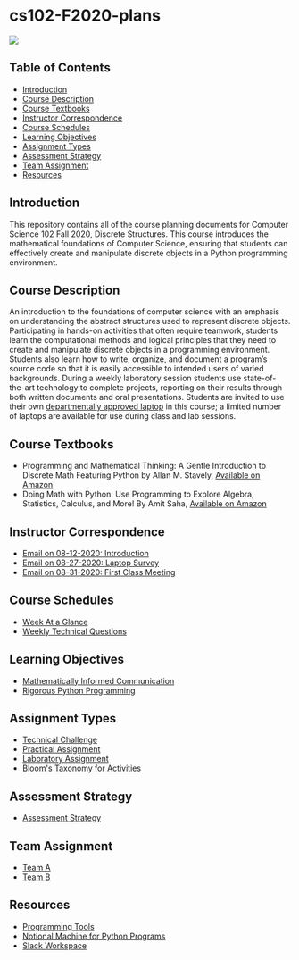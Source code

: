 # cs102-F2020-plans

![](../../workflows/build/badge.svg)

## Table of Contents

* [Introduction](#introduction)
* [Course Description](#course-description)
* [Course Textbooks](#course-textbooks)
* [Instructor Correspondence](#instructor-correspondence)
* [Course Schedules](#course-schedules)
* [Learning Objectives](#learning-objectives)
* [Assignment Types](#assignment-types)
* [Assessment Strategy](#assessment-strategy)
* [Team Assignment](#team-assignment)
* [Resources](#resources)

## Introduction

This repository contains all of the course planning documents for Computer
Science 102 Fall 2020, Discrete Structures. This course introduces the
mathematical foundations of Computer Science, ensuring that students can
effectively create and manipulate discrete objects in a Python programming
environment.

## Course Description

An introduction to the foundations of computer science with an emphasis on
understanding the abstract structures used to represent discrete objects.
Participating in hands-on activities that often require teamwork, students
learn the computational methods and logical principles that they need to create
and manipulate discrete objects in a programming environment. Students also
learn how to write, organize, and document a program’s source code so that it
is easily accessible to intended users of varied backgrounds. During a weekly
laboratory session students use state-of-the-art technology to complete
projects, reporting on their results through both written documents and oral
presentations. Students are invited to use their own [departmentally approved
laptop](https://www.cs.allegheny.edu/resources/laptops/) in this course; a
limited number of laptops are available for use during class and lab sessions.

## Course Textbooks

- Programming and Mathematical Thinking: A Gentle Introduction to Discrete Math
  Featuring Python by Allan M. Stavely, [Available on Amazon](https://is.gd/l5zfpQ)
- Doing Math with Python: Use Programming to Explore Algebra, Statistics,
  Calculus, and More! By Amit Saha, [Available on Amazon](https://is.gd/IQx79D)

## Instructor Correspondence

- [Email on 08-12-2020: Introduction](emails/introduction.md)
- [Email on 08-27-2020: Laptop Survey](emails/laptopsurvey.md)
- [Email on 08-31-2020: First Class Meeting](emails/firstclassmeeting.md)

## Course Schedules

- [Week At a Glance](schedules/week-at-a-glance.md)
- [Weekly Technical Questions](schedules/weekly-technical-questions.md)

## Learning Objectives

- [Mathematically Informed Communication](learning-objectives/mathematical-communication.md)
- [Rigorous Python Programming](learning-objectives/python-programming.md)

## Assignment Types

- [Technical Challenge](assignments/technical-challenge.md)
- [Practical Assignment](assignments/practical-assignment.md)
- [Laboratory Assignment](assignments/laboratory-assignment.md)
- [Bloom's Taxonomy for Activities](taxonomies/blooms-taxonomy.md)

## Assessment Strategy

- [Assessment Strategy](assessment/assessment-strategy.md)

## Team Assignment

- [Team A](teams/team-a.md)
- [Team B](teams/team-b.md)

## Resources

- [Programming Tools](tools/programming-tools.md)
- [Notional Machine for Python Programs](http://teachtogether.tech/en/#s:models-notional)
- [Slack Workspace](https://join.slack.com/t/cmpsc102fall2020/signup)

